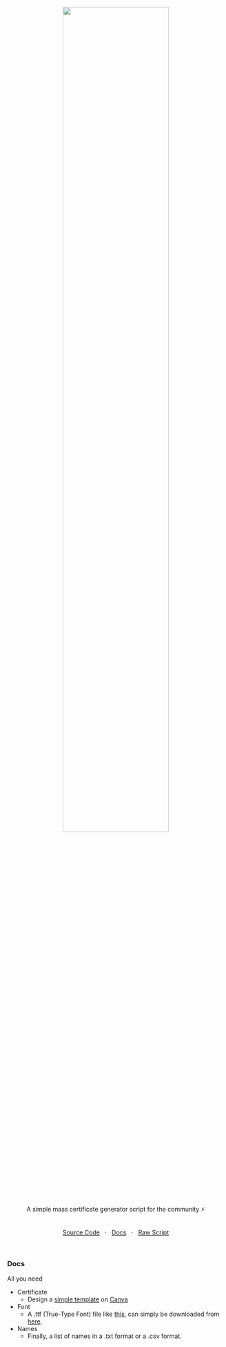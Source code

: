 <!-- <p align="center">
  <b>Certificate Generator</b>
</p> -->
<br><br>
<p align="center">
  <img width ="70%" src="https://user-images.githubusercontent.com/61280281/134729891-673ca940-13dd-4c51-8597-ee576267d374.png">
</p>
<br>
<p align="center"> A simple mass certificate generator script for the community ⚡ </p>

<p align="center">
  <br>
  <a href="main.py">Source Code</a> &nbsp; · &nbsp; 
  <a href="#docs">Docs</a> &nbsp; · &nbsp;
  <a href="https://raw.githubusercontent.com/tusharnankani/CertificateGenerator/main/main.py">Raw Script</a>
  <br>
</p>
<br>


### Docs

All you need

- Certificate
    - Design a [simple template](template.png) on [Canva](https://www.canva.com/)
- Font
    - A .ttf (True-Type Font) file like [this](/font), can simply be downloaded from [here](https://www.google.com/search?q=download+.ttf+fonts).
- Names
    - Finally, a list of names in a .txt format or a .csv format.

<br>




